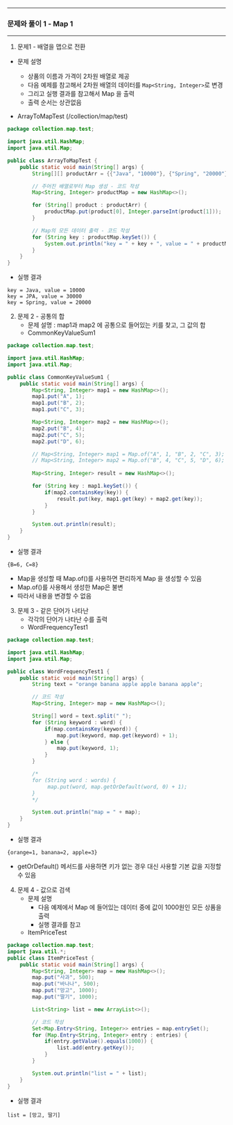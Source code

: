 -----
### 문제와 풀이 1 - Map 1
-----
1. 문제1 - 배열을 맵으로 전환
  - 문제 설명
    + 상품의 이름과 가격이 2차원 배열로 제공
    + 다음 예제를 참고해서 2차원 배열의 데이터를 ```Map<String, Integer>```로 변경
    + 그리고 실행 결과를 참고해서 Map 을 출력
    + 출력 순서는 상관없음

  - ArrayToMapTest (/collection/map/test)
```java
package collection.map.test;

import java.util.HashMap;
import java.util.Map;

public class ArrayToMapTest {
    public static void main(String[] args) {
        String[][] productArr = {{"Java", "10000"}, {"Spring", "20000"}, {"JPA", "30000"}};

        // 주어진 배열로부터 Map 생성 - 코드 작성
        Map<String, Integer> productMap = new HashMap<>();

        for (String[] product : productArr) {
            productMap.put(product[0], Integer.parseInt(product[1]));
        }

        // Map의 모든 데이터 출력 - 코드 작성
        for (String key : productMap.keySet()) {
            System.out.println("key = " + key + ", value = " + productMap.get(key));
        }
    }
}
```
  - 실행 결과
```
key = Java, value = 10000
key = JPA, value = 30000
key = Spring, value = 20000
```

2. 문제 2 - 공통의 합
   - 문제 설명 : map1과 map2 에 공통으로 들어있는 키를 찾고, 그 값의 합
   - CommonKeyValueSum1
```java
package collection.map.test;

import java.util.HashMap;
import java.util.Map;

public class CommonKeyValueSum1 {
    public static void main(String[] args) {
        Map<String, Integer> map1 = new HashMap<>();
        map1.put("A", 1);
        map1.put("B", 2);
        map1.put("C", 3);

        Map<String, Integer> map2 = new HashMap<>();
        map2.put("B", 4);
        map2.put("C", 5);
        map2.put("D", 6);

        // Map<String, Integer> map1 = Map.of("A", 1, "B", 2, "C", 3);
        // Map<String, Integer> map2 = Map.of("B", 4, "C", 5, "D", 6);
        
        Map<String, Integer> result = new HashMap<>();

        for (String key : map1.keySet()) {
            if(map2.containsKey(key)) {
                result.put(key, map1.get(key) + map2.get(key));
            }
        }

        System.out.println(result);
    }
}
```
  - 실행 결과
```
{B=6, C=8}
```
  - Map을 생성할 때 Map.of()를 사용하면 편리하게 Map 을 생성할 수 있음
  - Map.of()를 사용해서 생성한 Map은 불변
  - 따라서 내용을 변경할 수 없음

3. 문제 3 - 같은 단어가 나타난 
   - 각각의 단어가 나타난 수를 출력
   - WordFrequencyTest1
```java
package collection.map.test;

import java.util.HashMap;
import java.util.Map;

public class WordFrequencyTest1 {
    public static void main(String[] args) {
        String text = "orange banana apple apple banana apple";

        // 코드 작성
        Map<String, Integer> map = new HashMap<>();

        String[] word = text.split(" ");
        for (String keyword : word) {
            if(map.containsKey(keyword)) {
                map.put(keyword, map.get(keyword) + 1);
            } else {
                map.put(keyword, 1);
            }
        }

        /*
        for (String word : words) {
             map.put(word, map.getOrDefault(word, 0) + 1);
        }
        */

        System.out.println("map = " + map);
    }
}
```
  - 실행 결과

```
{orange=1, banana=2, apple=3}
```
  - getOrDefault() 메서드를 사용하면 키가 없는 경우 대신 사용할 기본 값을 지정할 수 있음

4. 문제 4 - 값으로 검색
   - 문제 설명
     + 다음 예제에서 Map 에 들어있는 데이터 중에 값이 1000원인 모든 상품을 출력    
     + 실행 결과를 참고
   - ItemPriceTest
```java
package collection.map.test;
import java.util.*;
public class ItemPriceTest {
    public static void main(String[] args) {
        Map<String, Integer> map = new HashMap<>();
        map.put("사과", 500);
        map.put("바나나", 500);
        map.put("망고", 1000);
        map.put("딸기", 1000);

        List<String> list = new ArrayList<>();

        // 코드 작성
        Set<Map.Entry<String, Integer>> entries = map.entrySet();
        for (Map.Entry<String, Integer> entry : entries) {
            if(entry.getValue().equals(1000)) {
                list.add(entry.getKey());
            }
        }

        System.out.println("list = " + list);
    }
}
```

  - 실행 결과
```
list = [망고, 딸기]
```
